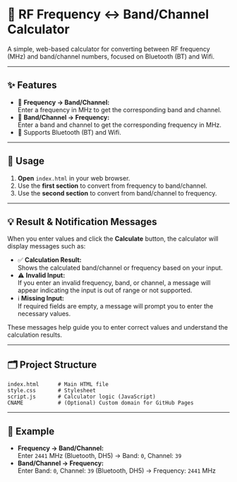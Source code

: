 # 📡 RF Frequency ↔ Band/Channel Calculator

A simple, web-based calculator for converting between RF frequency (MHz) and band/channel numbers, focused on Bluetooth (BT) and Wifi.

---

## ✨ Features

- 🔄 **Frequency → Band/Channel:**  
  Enter a frequency in MHz to get the corresponding band and channel.
- 🔄 **Band/Channel → Frequency:**  
  Enter a band and channel to get the corresponding frequency in MHz.
- 📶 Supports Bluetooth (BT) and Wifi.

---

## 🚀 Usage

1. **Open** `index.html` in your web browser.
2. Use the **first section** to convert from frequency to band/channel.
3. Use the **second section** to convert from band/channel to frequency.

---

## 💡 Result & Notification Messages

When you enter values and click the **Calculate** button, the calculator will display messages such as:

- ✅ **Calculation Result:**  
  Shows the calculated band/channel or frequency based on your input.
- ⚠️ **Invalid Input:**  
  If you enter an invalid frequency, band, or channel, a message will appear indicating the input is out of range or not supported.
- ℹ️ **Missing Input:**  
  If required fields are empty, a message will prompt you to enter the necessary values.

These messages help guide you to enter correct values and understand the calculation results.

---

## 🗂️ Project Structure

```
index.html      # Main HTML file
style.css       # Stylesheet
script.js       # Calculator logic (JavaScript)
CNAME           # (Optional) Custom domain for GitHub Pages
```

---

## 📝 Example

- **Frequency → Band/Channel:**  
  Enter `2441` MHz (Bluetooth, DH5) → Band: `0`, Channel: `39`
- **Band/Channel → Frequency:**  
  Enter Band: `0`, Channel: `39` (Bluetooth, DH5) → Frequency: `2441` MHz
